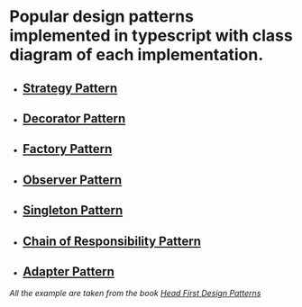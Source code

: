 # Popular design patterns implemented in typescript with class diagram of each implementation.

- ## [Strategy Pattern](https://github.com/knightfury16/Design-Pattern/tree/master/src/strategy)
- ## [Decorator Pattern](https://github.com/knightfury16/Design-Pattern/tree/master/src/decorator-pattern)
- ## [Factory Pattern](https://github.com/knightfury16/Design-Pattern/tree/master/src/factory-pattern)
- ## [Observer Pattern](https://github.com/knightfury16/Design-Pattern/tree/master/src/observer-pattern)
- ## [Singleton Pattern](https://github.com/knightfury16/Design-Pattern/tree/master/src/singleton-pattern)
- ## [Chain of Responsibility Pattern](https://github.com/knightfury16/Design-Pattern/tree/master/src/chainOfRespon-pattern)
- ## [Adapter Pattern](https://github.com/knightfury16/Design-Pattern/tree/master/src/adapter-pattern)

_All the example are taken from the book [Head First Design Patterns](https://github.com/hraverkar/books/blob/master/head-first-design-patterns.9780596007126.20533.pdf)_
